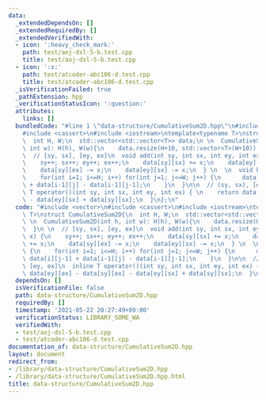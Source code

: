 ```yaml
---
data:
  _extendedDependsOn: []
  _extendedRequiredBy: []
  _extendedVerifiedWith:
  - icon: ':heavy_check_mark:'
    path: test/aoj-dsl-5-b.test.cpp
    title: test/aoj-dsl-5-b.test.cpp
  - icon: ':x:'
    path: test/atcoder-abc106-d.test.cpp
    title: test/atcoder-abc106-d.test.cpp
  _isVerificationFailed: true
  _pathExtension: hpp
  _verificationStatusIcon: ':question:'
  attributes:
    links: []
  bundledCode: "#line 1 \"data-structure/CumulativeSum2D.hpp\"\n#include <vector>\n\
    #include <cassert>\n#include <iostream>\ntemplate<typename T>\nstruct CumulativeSum2D{\n\
    \  int H, W;\n  std::vector<std::vector<T>> data;\n \n  CumulativeSum2D(int h,\
    \ int w): H(h), W(w){\n    data.resize(H+10, std::vector<T>(W+10));\n  }\n \n\
    \  // [sy, sx], [ey, ex]\n  void add(int sy, int sx, int ey, int ex, T x) {\n\
    \    sy++; sx++; ey++; ex++;\n    data[sy][sx] += x;\n    data[ey][ex] += x;\n\
    \    data[sy][ex] -= x;\n    data[ey][sx] -= x;\n  } \n  \n  void build() {\n\
    \    for(int i=1; i<=H; i++) for(int j=1; j<=W; j++) {\n      data[i][j] += data[i][j-1]\
    \ + data[i-1][j] - data[i-1][j-1];\n    }\n  }\n\n  // (sy, sx), [ey, ex]\n  inline\
    \ T operator()(int sy, int sx, int ey, int ex) { \n    return data[ey][ex] - data[sy][ex]\
    \ - data[ey][sx] + data[sy][sx];\n  }\n};\n"
  code: "#include <vector>\n#include <cassert>\n#include <iostream>\ntemplate<typename\
    \ T>\nstruct CumulativeSum2D{\n  int H, W;\n  std::vector<std::vector<T>> data;\n\
    \ \n  CumulativeSum2D(int h, int w): H(h), W(w){\n    data.resize(H+10, std::vector<T>(W+10));\n\
    \  }\n \n  // [sy, sx], [ey, ex]\n  void add(int sy, int sx, int ey, int ex, T\
    \ x) {\n    sy++; sx++; ey++; ex++;\n    data[sy][sx] += x;\n    data[ey][ex]\
    \ += x;\n    data[sy][ex] -= x;\n    data[ey][sx] -= x;\n  } \n  \n  void build()\
    \ {\n    for(int i=1; i<=H; i++) for(int j=1; j<=W; j++) {\n      data[i][j] +=\
    \ data[i][j-1] + data[i-1][j] - data[i-1][j-1];\n    }\n  }\n\n  // (sy, sx),\
    \ [ey, ex]\n  inline T operator()(int sy, int sx, int ey, int ex) { \n    return\
    \ data[ey][ex] - data[sy][ex] - data[ey][sx] + data[sy][sx];\n  }\n};"
  dependsOn: []
  isVerificationFile: false
  path: data-structure/CumulativeSum2D.hpp
  requiredBy: []
  timestamp: '2021-05-22 20:27:49+09:00'
  verificationStatus: LIBRARY_SOME_WA
  verifiedWith:
  - test/aoj-dsl-5-b.test.cpp
  - test/atcoder-abc106-d.test.cpp
documentation_of: data-structure/CumulativeSum2D.hpp
layout: document
redirect_from:
- /library/data-structure/CumulativeSum2D.hpp
- /library/data-structure/CumulativeSum2D.hpp.html
title: data-structure/CumulativeSum2D.hpp
---
```

